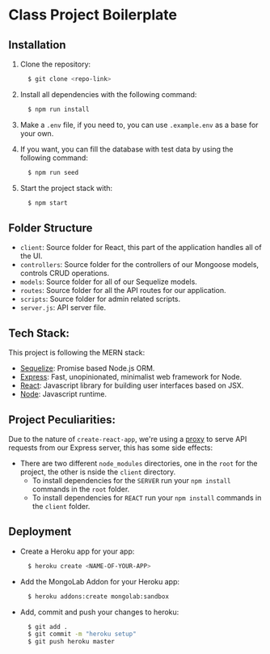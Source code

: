 # Class Project Boilerplate

## Installation

1. Clone the repository:
    ```bash
      $ git clone <repo-link>
    ```

2. Install all dependencies with the following command:
    ```bash
      $ npm run install
    ```

3. Make a `.env` file, if you need to, you can use `.example.env` as a base for your own.

4. If you want, you can fill the database with test data by using the following command:
    ```bash
      $ npm run seed
    ```

5. Start the project stack with:
    ```bash
      $ npm start
    ```

## Folder Structure

* `client`: Source folder for React, this part of the application handles all of the UI.
* `controllers`: Source folder for the controllers of our Mongoose models, controls CRUD operations.
* `models`: Source folder for all of our Sequelize models.
* `routes`: Source folder for all the API routes for our application.
* `scripts`: Source folder for admin related scripts.
* `server.js`: API server file.

## Tech Stack:

This project is following the MERN stack:

* [Sequelize](http://docs.sequelizejs.com/): Promise based Node.js ORM.
* [Express](https://expressjs.com/): Fast, unopinionated, minimalist web framework for Node.
* [React](https://reactjs.org/): Javascript library for building user interfaces based on JSX.
* [Node](https://nodejs.org/en/): Javascript runtime.

## Project Peculiarities:

Due to the nature of `create-react-app`, we're using a [proxy](https://facebook.github.io/create-react-app/docs/proxying-api-requests-in-development) to
serve API requests from our Express server, this has some side effects:

* There are two different `node_modules` directories, one in the `root` for the project, the other is nside the `client` directory.
  * To install dependencies for the `SERVER` run your `npm install` commands in the `root` folder.
  * To install dependencies for `REACT` run your `npm install` commands in the `client` folder.

## Deployment

* Create a Heroku app for your app:
    ```bash
      $ heroku create <NAME-OF-YOUR-APP>
    ```

* Add the MongoLab Addon for your Heroku app:
    ```bash
      $ heroku addons:create mongolab:sandbox
    ```

* Add, commit and push your changes to heroku:
    ```bash
      $ git add .
      $ git commit -m "heroku setup"
      $ git push heroku master
    ```
